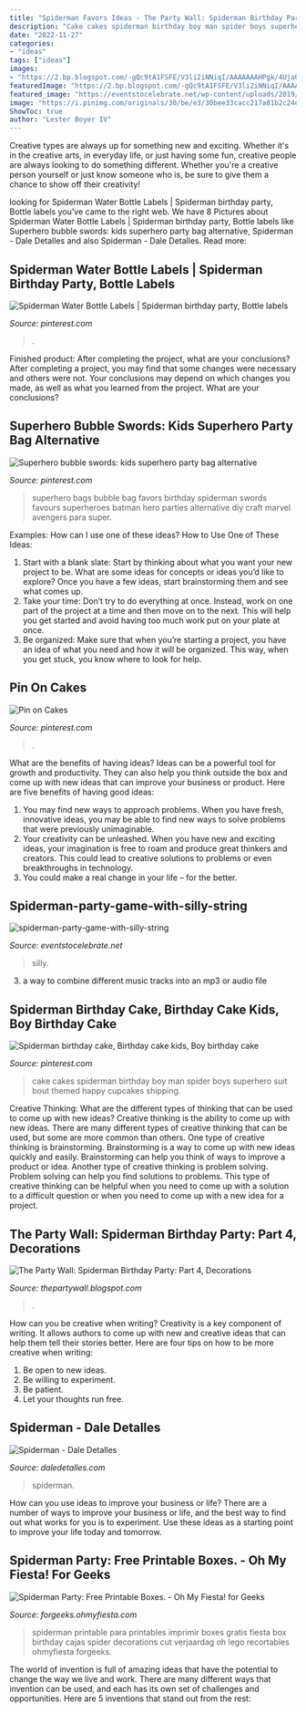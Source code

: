 ```yaml
---
title: "Spiderman Favors Ideas - The Party Wall: Spiderman Birthday Party: Part 4, Decorations"
description: "Cake cakes spiderman birthday boy man spider boys superhero suit bout themed happy cupcakes shipping"
date: "2022-11-27"
categories:
- "ideas"
tags: ["ideas"]
images:
- "https://2.bp.blogspot.com/-gQc9tA1FSFE/V3li2iNNiqI/AAAAAAAHPgk/4UjaOzYKEh41XuRh941XkA4a5eZ9fSkDACLcB/s640/free-printable-spiderman-kit4.jpg"
featuredImage: "https://2.bp.blogspot.com/-gQc9tA1FSFE/V3li2iNNiqI/AAAAAAAHPgk/4UjaOzYKEh41XuRh941XkA4a5eZ9fSkDACLcB/s640/free-printable-spiderman-kit4.jpg"
featured_image: "https://eventstocelebrate.net/wp-content/uploads/2019/10/spiderman-party-game-with-silly-string.jpeg"
image: "https://i.pinimg.com/originals/30/be/e3/30bee33cacc217a81b2c24e25247d162.jpg"
ShowToc: true
author: "Lester Boyer IV"
---
```



Creative types are always up for something new and exciting. Whether it's in the creative arts, in everyday life, or just having some fun, creative people are always looking to do something different. Whether you're a creative person yourself or just know someone who is, be sure to give them a chance to show off their creativity!

	

		
looking for Spiderman Water Bottle Labels | Spiderman birthday party, Bottle labels you've came to the right web. We have 8 Pictures about Spiderman Water Bottle Labels | Spiderman birthday party, Bottle labels like Superhero bubble swords: kids superhero party bag alternative, Spiderman - Dale Detalles and also Spiderman - Dale Detalles. Read more:
		
    
## Spiderman Water Bottle Labels | Spiderman Birthday Party, Bottle Labels

<img loading=lazy src="https://i.pinimg.com/736x/25/5d/98/255d9866f2c0d5d2bbeef6eeeb4c8837.jpg" onerror="this.onerror=null;this.src='https://tse1.mm.bing.net/th?id=OIP.PRzSQ2SJGMHRpeB-nJoylAHaHa&amp;pid=15.1';" alt="Spiderman Water Bottle Labels | Spiderman birthday party, Bottle labels">

_Source: pinterest.com_

>. 

	

Finished product: After completing the project, what are your conclusions?
After completing a project, you may find that some changes were necessary and others were not. Your conclusions may depend on which changes you made, as well as what you learned from the project. What are your conclusions?

    
## Superhero Bubble Swords: Kids Superhero Party Bag Alternative

<img loading=lazy src="https://i.pinimg.com/originals/4c/3f/95/4c3f950374c6ed16ef1408fc16ebc6c6.jpg" onerror="this.onerror=null;this.src='https://tse2.mm.bing.net/th?id=OIP.qVUbEhG4E59BHbJe6qjmTwHaJ3&amp;pid=15.1';" alt="Superhero bubble swords: kids superhero party bag alternative">

_Source: pinterest.com_

>superhero bags bubble bag favors birthday spiderman swords favours superheroes batman hero parties alternative diy craft marvel avengers para super. 

	

Examples: How can I use one of these ideas?
How to Use One of These Ideas: 
1. Start with a blank slate: Start by thinking about what you want your new project to be. What are some ideas for concepts or ideas you’d like to explore? Once you have a few ideas, start brainstorming them and see what comes up. 
2. Take your time: Don’t try to do everything at once. Instead, work on one part of the project at a time and then move on to the next. This will help you get started and avoid having too much work put on your plate at once. 
3. Be organized: Make sure that when you’re starting a project, you have an idea of what you need and how it will be organized. This way, when you get stuck, you know where to look for help. 

    
## Pin On Cakes

<img loading=lazy src="https://i.pinimg.com/736x/55/6d/2c/556d2cbea4d021166eb9b6aeff20743d---kids-spiderman.jpg" onerror="this.onerror=null;this.src='https://tse4.mm.bing.net/th?id=OIP.1cmbMShhjZt74On8ILjP2QHaJ3&amp;pid=15.1';" alt="Pin on Cakes">

_Source: pinterest.com_

>. 

	

What are the benefits of having ideas?
Ideas can be a powerful tool for growth and productivity. They can also help you think outside the box and come up with new ideas that can improve your business or product. Here are five benefits of having good ideas: 
1. You may find new ways to approach problems. When you have fresh, innovative ideas, you may be able to find new ways to solve problems that were previously unimaginable. 
2. Your creativity can be unleashed. When you have new and exciting ideas, your imagination is free to roam and produce great thinkers and creators. This could lead to creative solutions to problems or even breakthroughs in technology. 
3. You could make a real change in your life – for the better.

    
## Spiderman-party-game-with-silly-string

<img loading=lazy src="https://eventstocelebrate.net/wp-content/uploads/2019/10/spiderman-party-game-with-silly-string.jpeg" onerror="this.onerror=null;this.src='https://tse3.mm.bing.net/th?id=OIP.q-3VxU8MoNWmAmObiw_jJAHaFj&amp;pid=15.1';" alt="spiderman-party-game-with-silly-string">

_Source: eventstocelebrate.net_

>silly. 

	

3. a way to combine different music tracks into an mp3 or audio file

    
## Spiderman Birthday Cake, Birthday Cake Kids, Boy Birthday Cake

<img loading=lazy src="https://i.pinimg.com/originals/30/be/e3/30bee33cacc217a81b2c24e25247d162.jpg" onerror="this.onerror=null;this.src='https://tse2.mm.bing.net/th?id=OIP.yUPH1eRgVQ2jACNLJwISTAHaKt&amp;pid=15.1';" alt="Spiderman birthday cake, Birthday cake kids, Boy birthday cake">

_Source: pinterest.com_

>cake cakes spiderman birthday boy man spider boys superhero suit bout themed happy cupcakes shipping. 

	

Creative Thinking: What are the different types of thinking that can be used to come up with new ideas?
Creative thinking is the ability to come up with new ideas. There are many different types of creative thinking that can be used, but some are more common than others. One type of creative thinking is brainstorming. Brainstorming is a way to come up with new ideas quickly and easily. Brainstorming can help you think of ways to improve a product or idea. Another type of creative thinking is problem solving. Problem solving can help you find solutions to problems. This type of creative thinking can be helpful when you need to come up with a solution to a difficult question or when you need to come up with a new idea for a project.

    
## The Party Wall: Spiderman Birthday Party: Part 4, Decorations

<img loading=lazy src="http://3.bp.blogspot.com/-Q9vqTJSgRzA/TkA8yLQgdWI/AAAAAAAAAFc/WwWaCW_n0S8/s1600/DSC_0090low+res.jpg" onerror="this.onerror=null;this.src='https://tse3.mm.bing.net/th?id=OIP.EDNjmbrxI_f94nWTOXp5hAHaE6&amp;pid=15.1';" alt="The Party Wall: Spiderman Birthday Party: Part 4, Decorations">

_Source: thepartywall.blogspot.com_

>. 

	

How can you be creative when writing?
Creativity is a key component of writing. It allows authors to come up with new and creative ideas that can help them tell their stories better. Here are four tips on how to be more creative when writing:
1. Be open to new ideas.
2. Be willing to experiment.
3. Be patient.
4. Let your thoughts run free.

    
## Spiderman - Dale Detalles

<img loading=lazy src="https://i2.wp.com/www.daledetalles.com/wp-content/uploads/2016/02/11-31.jpg" onerror="this.onerror=null;this.src='https://tse2.mm.bing.net/th?id=OIP.x5d6Mx9YOS13VJLFo-UjzgHaHa&amp;pid=15.1';" alt="Spiderman - Dale Detalles">

_Source: daledetalles.com_

>spiderman. 

	

How can you use ideas to improve your business or life?
There are a number of ways to improve your business or life, and the best way to find out what works for you is to experiment. Use these ideas as a starting point to improve your life today and tomorrow.

    
## Spiderman Party: Free Printable Boxes. - Oh My Fiesta! For Geeks

<img loading=lazy src="https://2.bp.blogspot.com/-gQc9tA1FSFE/V3li2iNNiqI/AAAAAAAHPgk/4UjaOzYKEh41XuRh941XkA4a5eZ9fSkDACLcB/s640/free-printable-spiderman-kit4.jpg" onerror="this.onerror=null;this.src='https://tse4.mm.bing.net/th?id=OIP.VMyOJdSu2YTRd447jWJbsQHaFP&amp;pid=15.1';" alt="Spiderman Party: Free Printable Boxes. - Oh My Fiesta! for Geeks">

_Source: forgeeks.ohmyfiesta.com_

>spiderman printable para printables imprimir boxes gratis fiesta box birthday cajas spider decorations cut verjaardag oh lego recortables ohmyfiesta forgeeks. 

	

The world of invention is full of amazing ideas that have the potential to change the way we live and work. There are many different ways that invention can be used, and each has its own set of challenges and opportunities. Here are 5 inventions that stand out from the rest:

